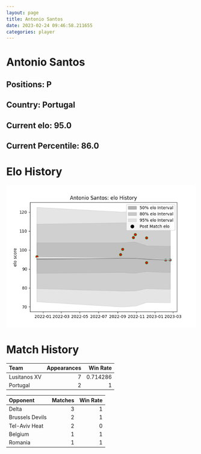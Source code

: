 ```yaml
---  
layout: page  
title: Antonio Santos  
date: 2023-02-24 09:46:58.211655  
categories: player  
---
```

# Antonio Santos

## Positions: P

## Country: Portugal

## Current elo: 95.0

## Current Percentile: 86.0

# Elo History


![elo history](history_AntonioSantos.png)
# Match History


| Team         |   Appearances |   Win Rate |
|:-------------|--------------:|-----------:|
| Lusitanos XV |             7 |   0.714286 |
| Portugal     |             2 |   1        |

| Opponent        |   Matches |   Win Rate |
|:----------------|----------:|-----------:|
| Delta           |         3 |          1 |
| Brussels Devils |         2 |          1 |
| Tel-Aviv Heat   |         2 |          0 |
| Belgium         |         1 |          1 |
| Romania         |         1 |          1 |